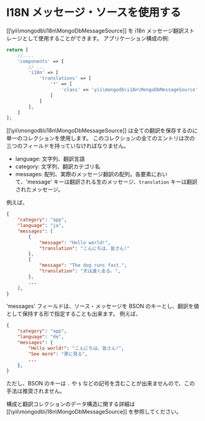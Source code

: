 I18N メッセージ・ソースを使用する
=================================

[[\yii\mongodb\i18n\MongoDbMessageSource]] を i18n メッセージ翻訳ストレージとして使用することができます。
アプリケーション構成の例:

```php
return [
    //....
    'components' => [
        // ...
        'i18n' => [
            'translations' => [
                '*' => [
                    'class' => 'yii\mongodb\i18n\MongoDbMessageSource'
                ]
            ]
        ],
    ]
];
```


[[\yii\mongodb\i18n\MongoDbMessageSource]] は全ての翻訳を保存するのに単一のコレクションを使用します。
このコレクションの全てのエントリは次の三つのフィールドを持っていなければなりません。

 - language: 文字列、翻訳言語
 - category: 文字列、翻訳カテゴリ名
 - messages: 配列、実際のメッセージ翻訳の配列。各要素において、'message' キーは翻訳される生のメッセージ、`translation` キーは翻訳されたメッセージ。

例えば、

```json
{
    "category": "app",
    "language": "ja",
    "messages": [
        {
            "message": "Hello world!",
            "translation": "こんにちは、皆さん!"
        },
        {
            "message": "The dog runs fast.",
            "translation": "犬は速く走る。",
        },
        ...
    ],
}
```

'messages' フィールドは、ソース・メッセージを BSON のキーとし、翻訳を値として保持する形で指定することも出来ます。
例えば、

```json
{
    "category": "app",
    "language": "de",
    "messages": {
        "Hello world!": "こんにちは、皆さん!",
        "See more": "更に見る",
        ...
    },
}
```

ただし、BSON のキーは `.` や `$` などの記号を含むことが出来ませんので、この手法は推奨されません。

構成と翻訳コレクションのデータ構造に関する詳細は [[\yii\mongodb\i18n\MongoDbMessageSource]] を参照してください。
